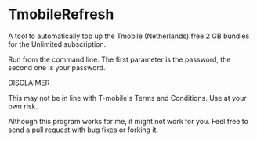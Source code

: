 # TmobileRefresh

A tool to automatically top up the Tmobile (Netherlands) free 2 GB bundles for the Unlimited subscription.

Run from the command line. The first parameter is the password, the second one is your password.

DISCLAIMER

This may not be in line with T-mobile's Terms and Conditions. Use at your own risk.

Although this program works for me, it might not work for you. Feel free to send a pull request with bug fixes or forking it.  

